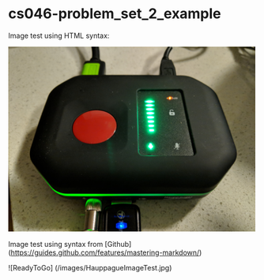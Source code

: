 cs046-problem_set_2_example
===========================

Image test using HTML syntax: 
<a href="images/HauppagueImageTest.jpg?raw=true" target="_blank"><div><img src="images/HauppagueImageTest.jpg" alt="Test image" width="500px"/></div></a>

Image test using syntax from [Github] (https://guides.github.com/features/mastering-markdown/)

![ReadyToGo] (/images/HauppagueImageTest.jpg)
